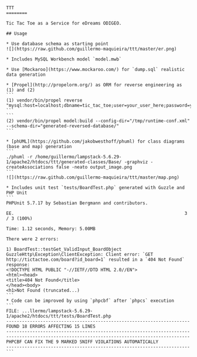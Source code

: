 	TTT
	========

	Tic Tac Toe as a Service for eDreams ODIGEO.

	## Usage

	* Use database schema as starting point
	![](https://raw.github.com/guillermo-maquieira/ttt/master/er.png)

	* Includes MySQL Workbench model `model.mwb`

	* Use [Mockaroo](https://www.mockaroo.com/) for `dump.sql` realistic data generation

	* [Propel](http://propelorm.org/) as ORM for reverse engineering as (1) and (2)
	```
	(1) vendor/bin/propel reverse "mysql:host=localhost;dbname=tic_tac_toe;user=your_user_here;password=your_password_here"
	```
	```
	(2) vendor/bin/propel model:build --config-dir="/tmp/runtime-conf.xml" --schema-dir="generated-reversed-database/"
	```

	* [phUML](https://github.com/jakobwesthoff/phuml) for class diagrams (base and map) generation
	```
	./phuml -r /home/guillermo/lampstack-5.6.29-1/apache2/htdocs/ttt/generated-classes/Base/ -graphviz -createAssociations false -neato output_image.png
	```
	![](https://raw.github.com/guillermo-maquieira/ttt/master/map.png)

	* Includes unit test `tests/BoardTest.php` generated with Guzzle and PHP Unit
	```
	PHPUnit 5.7.17 by Sebastian Bergmann and contributors.

	EE.                                                                 3 / 3 (100%)

	Time: 1.12 seconds, Memory: 5.00MB

	There were 2 errors:

	1) BoardTest::testGet_ValidInput_BoardObject
	GuzzleHttp\Exception\ClientException: Client error: `GET http://tictactoe.com/board?id_board=1` resulted in a `404 Not Found` response:
	<!DOCTYPE HTML PUBLIC "-//IETF//DTD HTML 2.0//EN">
	<html><head>
	<title>404 Not Found</title>
	</head><body>
	<h1>Not Found (truncated...)
	```
	* Code can be improved by using `phpcbf` after `phpcs` execution
	```
	FILE: ...llermo/lampstack-5.6.29-1/apache2/htdocs/ttt/tests/BoardTest.php
	----------------------------------------------------------------------
	FOUND 18 ERRORS AFFECTING 15 LINES
	----------------------------------------------------------------------
	----------------------------------------------------------------------
	PHPCBF CAN FIX THE 9 MARKED SNIFF VIOLATIONS AUTOMATICALLY
	----------------------------------------------------------------------
	```